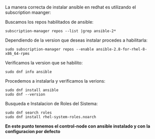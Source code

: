 La manera correcta de instalar ansible en redhat es utilizando el subscription maanger:

Buscamos los repos habilitados de ansible:

    subscription-manager repos --list |grep ansible-2*

Dependiendo de la version que deseas instalar procedes a habilitarla:

    sudo subscription-manager repos --enable ansible-2.8-for-rhel-8-x86_64-rpms

Verificamos la version que se habilito:

    sudo dnf info ansible

Procedemos a instalarla y verificamos la verions:

    sudo dnf install ansible
    sudo dnf --version

Busqueda e Instalacion de Roles del Sistema:

    sudo dnf search roles
    sudo dnf install rhel-system-roles.noarch

**En este punto tenemos el control-node con ansible instalado y con la configuracion por defecto**
